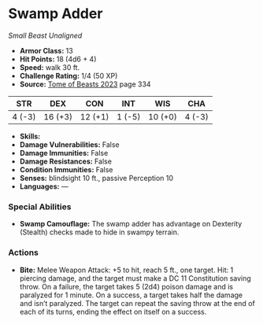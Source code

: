 # Swamp Adder

*Small* *Beast* *Unaligned*

- **Armor Class:** 13
- **Hit Points:** 18 (4d6 + 4)
- **Speed:** walk 30 ft.
- **Challenge Rating:** 1/4 (50 XP)
- **Source:** [Tome of Beasts 2023](https://koboldpress.com/kpstore/product/tome-of-beasts-1-2023-edition/) page 334

| STR | DEX | CON | INT | WIS | CHA |
| --- | --- | --- | --- | --- | --- |
| 4 (-3) | 16 (+3) | 12 (+1) | 1 (-5) | 10 (+0) | 4 (-3) |

- **Skills:** 
- **Damage Vulnerabilities:** False
- **Damage Immunities:** False
- **Damage Resistances:** False
- **Condition Immunities:** False
- **Senses:** blindsight 10 ft., passive Perception 10
- **Languages:** —

### Special Abilities

- **Swamp Camouflage:** The swamp adder has advantage on Dexterity (Stealth) checks made to hide in swampy terrain.

### Actions

- **Bite:** Melee Weapon Attack: +5 to hit, reach 5 ft., one target. Hit: 1 piercing damage, and the target must make a DC 11 Constitution saving throw. On a failure, the target takes 5 (2d4) poison damage and is paralyzed for 1 minute. On a success, a target takes half the damage and isn’t paralyzed. The target can repeat the saving throw at the end of each of its turns, ending the effect on itself on a success.
